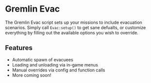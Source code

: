 # Gremlin Evac

The Gremlin Evac script sets up your missions to include evacuation scenarios. Simply call `Evac:setup()` to get sane defualts, or customize everything by filling out the available options you wish to override.

## Features

- Automatic spawn of evacuees
- Loading and unloading via in-game menus
- Manual overrides via config and function calls
- More coming soon!
